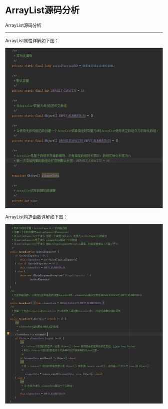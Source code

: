 # ArrayList源码分析

ArrayList源码分析

*********************************************

ArrayList属性详解如下图：

![ArrayList属性说明](https://github.com/funaifu/ArrayList/blob/master/image/ArryList%E5%B1%9E%E6%80%A7%E8%AF%B4%E6%98%8E.jpg)


ArrayList构造函数详解如下图：

![ArrayList属性说明](https://github.com/funaifu/ArrayList/blob/master/image/%E6%9E%84%E9%80%A0%E5%87%BD%E6%95%B0.jpg)




